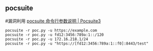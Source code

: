 ## pocsuite
#漏洞利用 
[pocsuite 命令行参数说明 | Pocsuite3](https://pocsuite.org/guide/parameter-pocsuite.html)
```
pocsuite -r poc.py -u https://example.com
pocsuite -r poc.py -u fd12:3456:789a:1::/120
pocsuite -r poc.py -u 172.16.218.1/24
pocsuite -r poc.py -u "https://[fd12:3456:789a:1::f0]:8443/test"
```